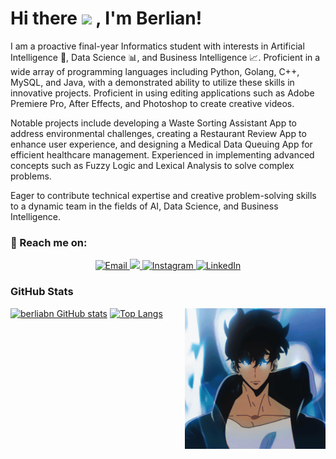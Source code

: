 <!-- ![alt text](https://github.com/berlianm/berlianm/blob/main/Github%20Profile.png) -->

# Hi there <img src="https://media.giphy.com/media/hvRJCLFzcasrR4ia7z/giphy.gif" width="25px"> , I'm Berlian!

I am a proactive final-year Informatics student with interests in Artificial Intelligence 🧠, Data Science 📊, and Business Intelligence 📈. Proficient in a wide array of programming languages including Python, Golang, C++, MySQL, and Java, with a demonstrated ability to utilize these skills in innovative projects. Proficient in using editing applications such as Adobe Premiere Pro, After Effects, and Photoshop to create creative videos.

Notable projects include developing a Waste Sorting Assistant App to address environmental challenges, creating a Restaurant Review App to enhance user experience, and designing a Medical Data Queuing App for efficient healthcare management. Experienced in implementing advanced concepts such as Fuzzy Logic and Lexical Analysis to solve complex problems.

Eager to contribute technical expertise and creative problem-solving skills to a dynamic team in the fields of AI, Data Science, and Business Intelligence.


### 💼 Reach me on:

<div align="center">
  <a href="mailto:berlianm6@gmail.com" target="_blank">
    <img src="https://img.shields.io/badge/-Gmail-c14438?style=for-the-badge&logo=Gmail&logoColor=white" alt="Email" />
  </a>
  <a href="https://twitter.com/daymentz" target="_blank">
    <img src="https://img.shields.io/badge/twitter-%231DA1F2?&style=for-the-badge&logo=twitter&logoColor=white" />
  </a>
  <a href="https://www.instagram.com/berliaanm/" target="_blank">
    <img src="https://img.shields.io/badge/-Instagram-e4405f?style=for-the-badge&logo=instagram&logoColor=white" alt="Instagram" />
  </a>
  <a href="https://www.linkedin.com/in/berlianm/" target="_blank">
    <img src="https://img.shields.io/badge/LinkedIn-%230077B5.svg?&style=for-the-badge&logo=linkedin&logoColor=white" alt="LinkedIn" />
  </a>
</div>


### GitHub Stats

<a href="https://myoctocat.dev/@berlianm/octocat">
  <img align="right" src="sungjinwoo.gif" width=225 />
</a>

[![berliabn GitHub stats](https://github-readme-stats.vercel.app/api?username=berlianm&count_private=true)](https://github-readme-stats-11km-git-master-berlianm.vercel.app/)
[![Top Langs](https://github-readme-stats.vercel.app/api/top-langs/?username=berlianm&layout=compact&langs_count=7)](https://github-readme-stats-11km-git-master-berlianm.vercel.app/)
<!---
berlianm/berlianm is a ✨ special ✨ repository because its `README.md` (this file) appears on your GitHub profile.
You can click the Preview link to take a look at your changes.
--->
